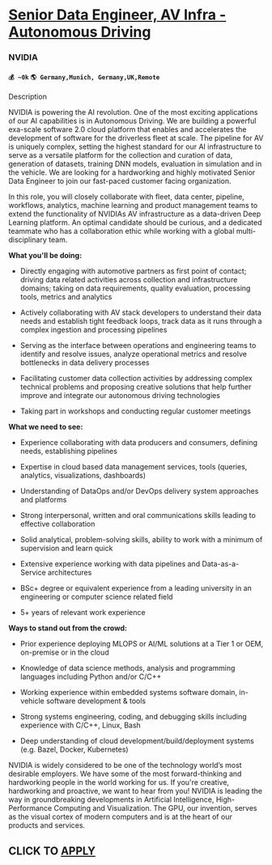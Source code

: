 # [Senior Data Engineer, AV Infra - Autonomous Driving](https://www.remotewlb.com/apply/senior-data-engineer-av-infra-autonomous-driving)  
### NVIDIA  
#### `💰 ~0k` `🌎 Germany,Munich, Germany,UK,Remote`  

Description

NVIDIA is powering the AI revolution. One of the most exciting applications of our AI capabilities is in Autonomous Driving. We are building a powerful exa-scale software 2.0 cloud platform that enables and accelerates the development of software for the driverless fleet at scale. The pipeline for AV is uniquely complex, setting the highest standard for our AI infrastructure to serve as a versatile platform for the collection and curation of data, generation of datasets, training DNN models, evaluation in simulation and in the vehicle. We are looking for a hardworking and highly motivated Senior Data Engineer to join our fast-paced customer facing organization.

In this role, you will closely collaborate with fleet, data center, pipeline, workflows, analytics, machine learning and product management teams to extend the functionality of NVIDIAs AV infrastructure as a data-driven Deep Learning platform. An optimal candidate should be curious, and a dedicated teammate who has a collaboration ethic while working with a global multi-disciplinary team.

 **What you'll be doing:**

  * Directly engaging with automotive partners as first point of contact; driving data related activities across collection and infrastructure domains; taking on data requirements, quality evaluation, processing tools, metrics and analytics

  * Actively collaborating with AV stack developers to understand their data needs and establish tight feedback loops, track data as it runs through a complex ingestion and processing pipelines

  * Serving as the interface between operations and engineering teams to identify and resolve issues, analyze operational metrics and resolve bottlenecks in data delivery processes

  * Facilitating customer data collection activities by addressing complex technical problems and proposing creative solutions that help further improve and integrate our autonomous driving technologies

  * Taking part in workshops and conducting regular customer meetings

 **What we need to see:**

  * Experience collaborating with data producers and consumers, defining needs, establishing pipelines

  * Expertise in cloud based data management services, tools (queries, analytics, visualizations, dashboards)

  * Understanding of DataOps and/or DevOps delivery system approaches and platforms

  * Strong interpersonal, written and oral communications skills leading to effective collaboration

  * Solid analytical, problem-solving skills, ability to work with a minimum of supervision and learn quick

  * Extensive experience working with data pipelines and Data-as-a-Service architectures

  * BSc+ degree or equivalent experience from a leading university in an engineering or computer science related field

  * 5+ years of relevant work experience

 **Ways to stand out from the crowd:**

  * Prior experience deploying MLOPS or AI/ML solutions at a Tier 1 or OEM, on-premise or in the cloud

  * Knowledge of data science methods, analysis and programming languages including Python and/or C/C++

  * Working experience within embedded systems software domain, in-vehicle software development & tools

  * Strong systems engineering, coding, and debugging skills including experience with C/C++, Linux, Bash

  * Deep understanding of cloud development/build/deployment systems (e.g. Bazel, Docker, Kubernetes)

NVIDIA is widely considered to be one of the technology world’s most desirable employers. We have some of the most forward-thinking and hardworking people in the world working for us. If you're creative, hardworking and proactive, we want to hear from you! NVIDIA is leading the way in groundbreaking developments in Artificial Intelligence, High-Performance Computing and Visualization. The GPU, our invention, serves as the visual cortex of modern computers and is at the heart of our products and services.

  
## CLICK TO [APPLY](https://www.remotewlb.com/apply/senior-data-engineer-av-infra-autonomous-driving)

